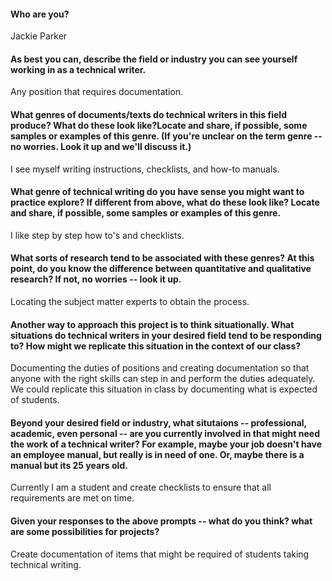 #### Who are you?
Jackie Parker

#### As best you can, describe the field or industry you can see yourself working in as a technical writer.
Any position that requires documentation.

#### What genres of documents/texts do technical writers in this field produce? What do these look like?Locate and share, if possible, some samples or examples of this genre. (If you're unclear on the term genre -- no worries. Look it up and we'll discuss it.)
I see myself writing instructions, checklists, and how-to manuals.

#### What genre of technical writing do you have sense you might want to practice explore? If different from above, what do these look like? Locate and share, if possible, some samples or examples of this genre.
I like step by step how to's and checklists.

#### What sorts of research tend to be associated with these genres? At this point, do you know the difference between quantitative and qualitative research? If not, no worries -- look it up.
Locating the subject matter experts to obtain the process.

#### Another way to approach this project is to think situationally. What situations do technical writers in your desired field tend to be responding to? How might we replicate this situation in the context of our class?
Documenting the duties of positions and creating documentation so that anyone with the right skills can step in and perform the duties adequately. We could replicate this situation in class by documenting what is expected of students.

#### Beyond your desired field or industry, what situtaions -- professional, academic, even personal -- are you currently involved in that might need the work of a technical writer? For example, maybe your job doesn't have an employee manual, but really is in need of one. Or, maybe there is a manual but its 25 years old.
Currently I am a student and create checklists to ensure that all requirements are met on time.

#### Given your responses to the above prompts -- what do you think? what are some possibilities for projects?
Create documentation of items that might be required of students taking technical writing.
